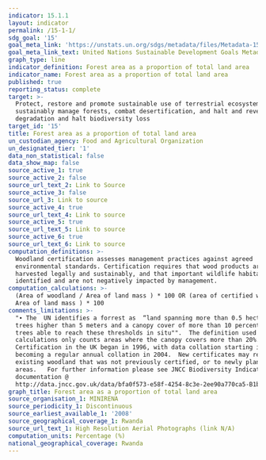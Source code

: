 ```yaml
---
indicator: 15.1.1
layout: indicator
permalink: /15-1-1/
sdg_goal: '15'
goal_meta_link: 'https://unstats.un.org/sdgs/metadata/files/Metadata-15-01-01.pdf'
goal_meta_link_text: United Nations Sustainable Development Goals Metadata (PDF 379 KB)
graph_type: line
indicator_definition: Forest area as a proportion of total land area
indicator_name: Forest area as a proportion of total land area
published: true
reporting_status: complete
target: >-
  Protect, restore and promote sustainable use of terrestrial ecosystems,
  sustainably manage forests, combat desertification, and halt and reverse land
  degradation and halt biodiversity loss
target_id: '15'
title: Forest area as a proportion of total land area
un_custodian_agency: Food and Agricultural Organization
un_designated_tier: '1'
data_non_statistical: false
data_show_map: false
source_active_1: true
source_active_2: false
source_url_text_2: Link to Source
source_active_3: false
source_url_3: Link to source
source_active_4: true
source_url_text_4: Link to source
source_active_5: true
source_url_text_5: Link to source
source_active_6: true
source_url_text_6: Link to source
computation_definitions: >-
  Woodland certification assesses management practices against agreed
  environmental standards. Certification requires that wood products are
  harvested legally and sustainably, and that important wildlife habitats are
  identified and are not negatively impacted by management.
computation_calculations: >-
  (Area of woodland / Area of land mass ) * 100 OR (area of certified woodland /
  Area of land mass ) * 100
comments_limitations: >-
  "∙ The  UN identifies a forrest as  “land spanning more than 0.5 hectares with
  trees higher than 5 meters and a canopy cover of more than 10 percent, or
  trees able to reach these thresholds in situ"".  The definition used in th UK
  calculations only counts areas where the canopy covers more than 20%. ∙
  Certification in the UK began in 1996, with data collation starting in 2001,
  becoming a regular annual collation in 2004.  New certificates may relate to
  existing woodland that was not previously certified, or to newly planted
  areas.   For further information please see JNCC Biodiversity Indicator
  documentation @
  http://data.jncc.gov.uk/data/bfa0f573-e58f-4254-8c3e-2ee90a770ca5-B1b-Area-of-forestry-land-certified-as-sustainably-managed.docx"
graph_title: Forest area as a proportion of total land area
source_organisation_1: MINIRENA
source_periodicity_1: Discontinuous
source_earliest_available_1: '2008'
source_geographical_coverage_1: Rwanda
source_url_text_1: High Resolution Aerial Photographs (link N/A)
computation_units: Percentage (%)
national_geographical_coverage: Rwanda
---
```


